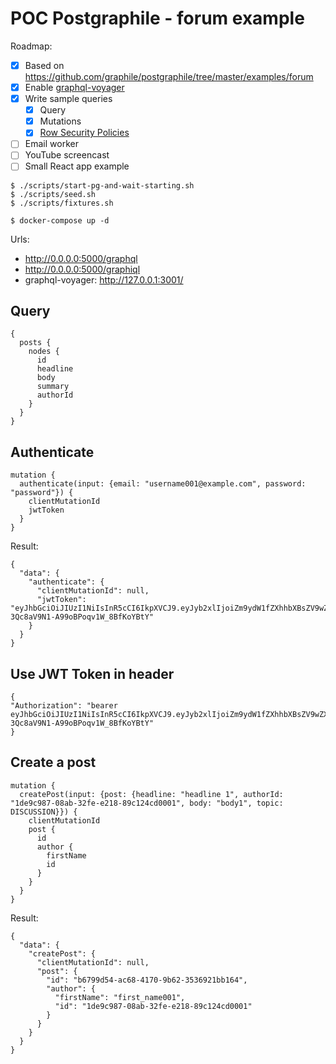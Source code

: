 # POC Postgraphile - forum example

Roadmap:

- [x] Based on https://github.com/graphile/postgraphile/tree/master/examples/forum
- [x] Enable [graphql-voyager](https://github.com/APIs-guru/graphql-voyager)
- [x] Write sample queries
  - [x] Query
  - [x] Mutations
  - [x] [Row Security Policies](https://www.postgresql.org/docs/9.6/ddl-rowsecurity.html)
- [ ] Email worker
- [ ] YouTube screencast
- [ ] Small React app example

```
$ ./scripts/start-pg-and-wait-starting.sh
$ ./scripts/seed.sh
$ ./scripts/fixtures.sh
```

```
$ docker-compose up -d
```

Urls:

- http://0.0.0.0:5000/graphql
- http://0.0.0.0:5000/graphiql
- graphql-voyager: http://127.0.0.1:3001/

## Query

```
{
  posts {
    nodes {
      id
      headline
      body
      summary
      authorId
    }
  }
}
```

## Authenticate

```
mutation {
  authenticate(input: {email: "username001@example.com", password: "password"}) {
    clientMutationId
    jwtToken
  }
}
```

Result:

```
{
  "data": {
    "authenticate": {
      "clientMutationId": null,
      "jwtToken": "eyJhbGciOiJIUzI1NiIsInR5cCI6IkpXVCJ9.eyJyb2xlIjoiZm9ydW1fZXhhbXBsZV9wZXJzb24iLCJwZXJzb25faWQiOiIxZGU5Yzk4Ny0wOGFiLTMyZmUtZTIxOC04OWMxMjRjZDAwMDEiLCJpYXQiOjE1NjQzMTk3ODgsImV4cCI6MTU2NDQwNjE4OCwiYXVkIjoicG9zdGdyYXBoaWxlIiwiaXNzIjoicG9zdGdyYXBoaWxlIn0.SxpP_2s8sG1-3Qc8aV9N1-A99oBPoqv1W_8BfKoYBtY"
    }
  }
}
```

## Use JWT Token in header

```
{
"Authorization": "bearer eyJhbGciOiJIUzI1NiIsInR5cCI6IkpXVCJ9.eyJyb2xlIjoiZm9ydW1fZXhhbXBsZV9wZXJzb24iLCJwZXJzb25faWQiOiIxZGU5Yzk4Ny0wOGFiLTMyZmUtZTIxOC04OWMxMjRjZDAwMDEiLCJpYXQiOjE1NjQzMTk3ODgsImV4cCI6MTU2NDQwNjE4OCwiYXVkIjoicG9zdGdyYXBoaWxlIiwiaXNzIjoicG9zdGdyYXBoaWxlIn0.SxpP_2s8sG1-3Qc8aV9N1-A99oBPoqv1W_8BfKoYBtY"
}
```

## Create a post

```
mutation {
  createPost(input: {post: {headline: "headline 1", authorId: "1de9c987-08ab-32fe-e218-89c124cd0001", body: "body1", topic: DISCUSSION}}) {
    clientMutationId
    post {
      id
      author {
        firstName
        id
      }
    }
  }
}
```

Result:

```
{
  "data": {
    "createPost": {
      "clientMutationId": null,
      "post": {
        "id": "b6799d54-ac68-4170-9b62-3536921bb164",
        "author": {
          "firstName": "first_name001",
          "id": "1de9c987-08ab-32fe-e218-89c124cd0001"
        }
      }
    }
  }
}
```
